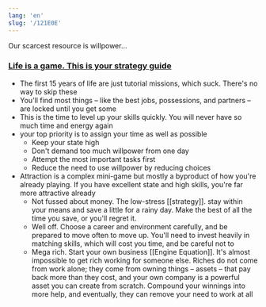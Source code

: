 ```yaml
---
lang: 'en'
slug: '/121E0E'
---
```


Our scarcest resource is willpower...

### [Life is a game. This is your strategy guide](https://oliveremberton.com/2014/life-is-a-game-this-is-your-strategy-guide/)

- The first 15 years of life are just tutorial missions, which suck. There's no way to skip these
- You'll find most things – like the best jobs, possessions, and partners – are locked until you get some
- This is the time to level up your skills quickly. You will never have so much time and energy again
- your top priority is to assign your time as well as possible
  - Keep your state high
  - Don't demand too much willpower from one day
  - Attempt the most important tasks first
  - Reduce the need to use willpower by reducing choices
- Attraction is a complex mini-game but mostly a byproduct of how you're already playing. If you have excellent state and high skills, you're far more attractive already
  - Not fussed about money. The low-stress [[strategy]]. stay within your means and save a little for a rainy day. Make the best of all the time you save, or you'll regret it.
  - Well off. Choose a career and environment carefully, and be prepared to move often to move up. You'll need to invest heavily in matching skills, which will cost you time, and be careful not to
  - Mega rich. Start your own business [[Engine Equation]]. It's almost impossible to get rich working for someone else. Riches do not come from work alone; they come from owning things – assets – that pay back more than they cost, and your own company is a powerful asset you can create from scratch. Compound your winnings into more help, and eventually, they can remove your need to work at all
